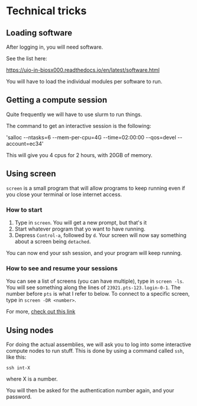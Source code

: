 # Technical tricks

## Loading software

After logging in, you will need software.

See the list here:

https://uio-in-biosx000.readthedocs.io/en/latest/software.html

You will have to load the individual modules per software to run.

## Getting a compute session

Quite frequently we will have to use slurm to run things. 

The command to get an interactive session is the following:

'salloc --ntasks=6 --mem-per-cpu=4G --time=02:00:00 --qos=devel --account=ec34'

This will give you 4 cpus for 2 hours, with 20GB of memory.

## Using screen

`screen` is a small program that will allow programs to keep running even if
you close your terminal or lose internet access.

### How to start

1. Type in `screen`. You will get a new prompt, but that's it
2. Start whatever program that yo want to have running.
3. Depress `Control-a`, followed by `d`. Your screen will now say something
about a screen being `detached`.

You can now end your ssh session, and your program will keep running.

### How to see and resume your sessions

You can see a list of screens (you can have multiple), type in `screen -ls`.
You will see something along the lines of `23921.pts-123.login-0-1`. The number
before `pts` is what I refer to below.
To connect to a specific screen, type in `screen -DR <number>`.

For more, [check out this link](https://www.tecmint.com/screen-command-examples-to-manage-linux-terminals/)

## Using nodes

For doing the actual assemblies, we will ask you to log into some interactive
compute nodes to run stuff. This is done by using a command called `ssh`, like
this:

`ssh int-X`

where X is a number. 

You will then be asked for the authentication number again, and your password.




